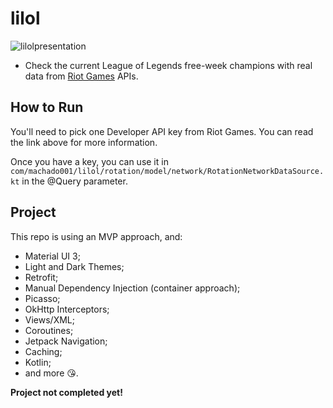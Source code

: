 # lilol

![lilolpresentation](https://github.com/machado001/lilol/assets/101916850/0468f150-9e9f-443c-8ea1-dc447f206a05)



- Check the current League of Legends free-week champions with real data from [Riot Games](https://developer.riotgames.com/docs/portal) APIs.
## How to Run
You'll need to pick one Developer API key from Riot Games. You can read the link above for more information.

Once you have a key, you can use it in ```com/machado001/lilol/rotation/model/network/RotationNetworkDataSource.kt``` in the @Query parameter.

## Project
 This repo is using an MVP approach, and:

- Material UI 3;
- Light and Dark Themes;
- Retrofit;
- Manual Dependency Injection (container approach);
- Picasso;
- OkHttp Interceptors;
- Views/XML;
- Coroutines;
- Jetpack Navigation;
- Caching;
- Kotlin;
- and more 😘.

**Project not completed yet!**
